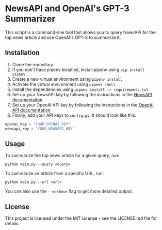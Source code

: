 # NewsAPI and OpenAI's GPT-3 Summarizer

This script is a command-line tool that allows you to query NewsAPI for the top news article and use OpenAI's GPT-3 to summarize it.

## Installation

1. Clone the repository
2. If you don't have pipenv installed, install pipenv using `pip install pipenv`
3. Create a new virtual environment using `pipenv install`
4. Activate the virtual environment using `pipenv shell`
5. Install the dependencies using `pipenv install -r requirements.txt`
6. Set up your NewsAPI key by following the instructions in the [NewsAPI documentation](https://newsapi.org/docs/get-started)
7. Set up your OpenAI API key by following the instructions in the [OpenAI API documentation](https://beta.openai.com/docs/api-reference/introduction)
8. Finally, add your API keys to `config.py`. It should look like this:
```py
openai_key = "YOUR_OPENAI_KEY"
newsapi_key = "YOUR_NEWSAPI_KEY"
```

## Usage

To summarize the top news article for a given query, run:

```
python main.py --query <query>
```

To summarize an article from a specific URL, run:
```
python main.py --url <url>
```

You can also use the `--verbose` flag to get more detailed output.

## License

This project is licensed under the MIT License - see the LICENSE.md file for details.
